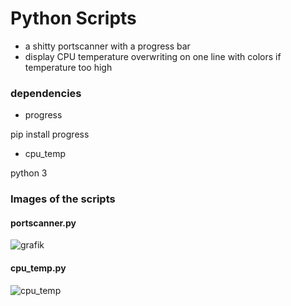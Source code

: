 # Python Scripts
* a shitty portscanner with a progress bar
* display CPU temperature overwriting on one line with colors if temperature too high

### dependencies

* progress

pip install progress

* cpu_temp

python 3


### Images of the scripts

#### portscanner.py

![grafik](https://user-images.githubusercontent.com/61902639/100552292-90b94700-3286-11eb-9d11-e6758fe785cd.png)

#### cpu_temp.py

![cpu_temp](https://user-images.githubusercontent.com/61902639/100802089-33113000-3429-11eb-956e-9f32576e050c.jpg)
